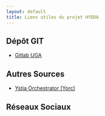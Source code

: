 ```yaml
---
layout: default
title: Liens utiles du projet HYDDA
---
```


## Dépôt GIT

* [Gitlab UGA](https://gricad-gitlab.univ-grenoble-alpes.fr/hydda)

## Autres Sources

* [Ystia Orchestrator (Yorc)](https://ystia.github.io)

## Réseaux Sociaux

